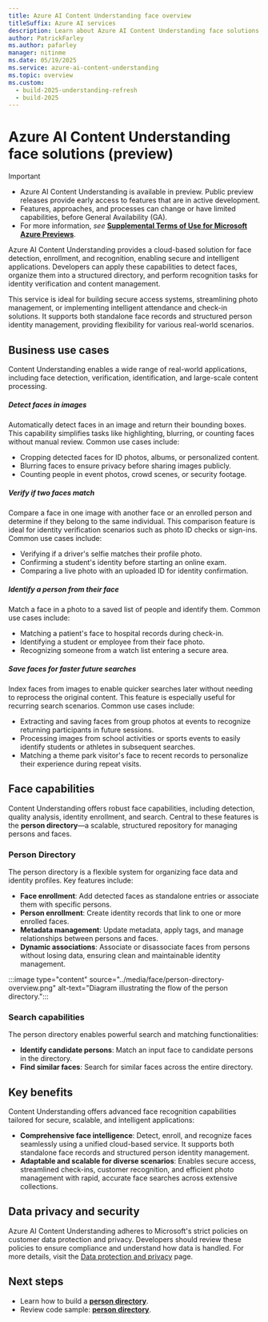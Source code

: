 ```yaml
---
title: Azure AI Content Understanding face overview
titleSuffix: Azure AI services
description: Learn about Azure AI Content Understanding face solutions.
author: PatrickFarley 
ms.author: pafarley
manager: nitinme
ms.date: 05/19/2025
ms.service: azure-ai-content-understanding
ms.topic: overview
ms.custom:
  - build-2025-understanding-refresh
  - build-2025
---
```


# Azure AI Content Understanding face solutions (preview)

> [!IMPORTANT]
>
> * Azure AI Content Understanding is available in preview. Public preview releases provide early access to features that are in active development.
> * Features, approaches, and processes can change or have limited capabilities, before General Availability (GA).
> * For more information, *see* [**Supplemental Terms of Use for Microsoft Azure Previews**](https://azure.microsoft.com/support/legal/preview-supplemental-terms).

Azure AI Content Understanding provides a cloud-based solution for face detection, enrollment, and recognition, enabling secure and intelligent applications. Developers can apply these capabilities to detect faces, organize them into a structured directory, and perform recognition tasks for identity verification and content management.

This service is ideal for building secure access systems, streamlining photo management, or implementing intelligent attendance and check-in solutions. It supports both standalone face records and structured person identity management, providing flexibility for various real-world scenarios.

## Business use cases

Content Understanding enables a wide range of real-world applications, including face detection, verification, identification, and large-scale content processing.

##### Detect faces in images

Automatically detect faces in an image and return their bounding boxes. This capability simplifies tasks like highlighting, blurring, or counting faces without manual review. Common use cases include:

* Cropping detected faces for ID photos, albums, or personalized content.
* Blurring faces to ensure privacy before sharing images publicly.
* Counting people in event photos, crowd scenes, or security footage.

##### Verify if two faces match

Compare a face in one image with another face or an enrolled person and determine if they belong to the same individual. This comparison feature is ideal for identity verification scenarios such as photo ID checks or sign-ins. Common use cases include:

* Verifying if a driver's selfie matches their profile photo.
* Confirming a student's identity before starting an online exam.
* Comparing a live photo with an uploaded ID for identity confirmation.

##### Identify a person from their face

Match a face in a photo to a saved list of people and identify them. Common use cases include:

* Matching a patient's face to hospital records during check-in.
* Identifying a student or employee from their face photo.
* Recognizing someone from a watch list entering a secure area.

##### Save faces for faster future searches

Index faces from images to enable quicker searches later without needing to reprocess the original content. This feature is especially useful for recurring search scenarios. Common use cases include:

* Extracting and saving faces from group photos at events to recognize returning participants in future sessions.
* Processing images from school activities or sports events to easily identify students or athletes in subsequent searches.
* Matching a theme park visitor's face to recent records to personalize their experience during repeat visits.

## Face capabilities

Content Understanding offers robust face capabilities, including detection, quality analysis, identity enrollment, and search. Central to these features is the **person directory**—a scalable, structured repository for managing persons and faces.

### Person Directory

The person directory is a flexible system for organizing face data and identity profiles. Key features include:
* **Face enrollment**: Add detected faces as standalone entries or associate them with specific persons.
* **Person enrollment**: Create identity records that link to one or more enrolled faces.
* **Metadata management**: Update metadata, apply tags, and manage relationships between persons and faces.
* **Dynamic associations**: Associate or disassociate faces from persons without losing data, ensuring clean and maintainable identity management.

:::image type="content" source="../media/face/person-directory-overview.png" alt-text="Diagram illustrating the flow of the person directory.":::

### Search capabilities

The person directory enables powerful search and matching functionalities:
* **Identify candidate persons**: Match an input face to candidate persons in the directory.
* **Find similar faces**: Search for similar faces across the entire directory.

## Key benefits

Content Understanding offers advanced face recognition capabilities tailored for secure, scalable, and intelligent applications:
* **Comprehensive face intelligence**: Detect, enroll, and recognize faces seamlessly using a unified cloud-based service. It supports both standalone face records and structured person identity management.
* **Adaptable and scalable for diverse scenarios**: Enables secure access, streamlined check-ins, customer recognition, and efficient photo management with rapid, accurate face searches across extensive collections.

## Data privacy and security

Azure AI Content Understanding adheres to Microsoft's strict policies on customer data protection and privacy. Developers should review these policies to ensure compliance and understand how data is handled. For more details, visit the [Data protection and privacy](https://www.microsoft.com/trust-center/privacy) page.

## Next steps

* Learn how to build a [**person directory**](../tutorial/build-person-directory.md).
* Review code sample: [**person directory**](https://github.com/Azure-Samples/azure-ai-content-understanding-python/blob/main/notebooks/build_person_directory.ipynb).
